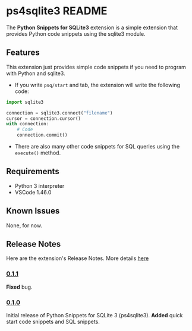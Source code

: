 # ps4sqlite3 README

The **Python Snippets for SQLite3** extension is a simple extension that provides Python code snippets using the sqlite3 module.

## Features

This extension just provides simple code snippets if you need to program with Python and sqlite3.

- If you write `psq/start` and tab, the extension will write the following code:

```python
import sqlite3

connection = sqlite3.connect("filename")
cursor = connection.cursor()
with connection:
    # Code
    connection.commit()
```

- There are also many other code snippets for SQL queries using the `execute()` method.

## Requirements

- Python 3 interpreter
- VSCode 1.46.0 

## Known Issues

None, for now.

## Release Notes

Here are the extension's Release Notes. More details [here](./CHANGELOG.md)

### [0.1.1](./CHANGELOG.md#0.1.1)
**Fixed** bug.

### [0.1.0](./CHANGELOG.md#0.1.0)

Initial release of Python Snippets for SQLite 3 (ps4sqlite3).
**Added** quick start code snippets and SQL snippets.
